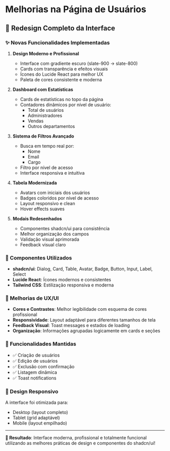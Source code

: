 # Melhorias na Página de Usuários

## 🎨 Redesign Completo da Interface

### ✨ Novas Funcionalidades Implementadas

1. **Design Moderno e Profissional**
   - Interface com gradiente escuro (slate-900 → slate-800)
   - Cards com transparência e efeitos visuais
   - Ícones do Lucide React para melhor UX
   - Paleta de cores consistente e moderna

2. **Dashboard com Estatísticas**
   - Cards de estatísticas no topo da página
   - Contadores dinâmicos por nível de usuário:
     - Total de usuários
     - Administradores
     - Vendas 
     - Outros departamentos

3. **Sistema de Filtros Avançado**
   - Busca em tempo real por:
     - Nome
     - Email
     - Cargo
   - Filtro por nível de acesso
   - Interface responsiva e intuitiva

4. **Tabela Modernizada**
   - Avatars com iniciais dos usuários
   - Badges coloridos por nível de acesso
   - Layout responsivo e clean
   - Hover effects suaves

5. **Modais Redesenhados**
   - Componentes shadcn/ui para consistência
   - Melhor organização dos campos
   - Validação visual aprimorada
   - Feedback visual claro

### 🔧 Componentes Utilizados

- **shadcn/ui**: Dialog, Card, Table, Avatar, Badge, Button, Input, Label, Select
- **Lucide React**: Ícones modernos e consistentes
- **Tailwind CSS**: Estilização responsiva e moderna

### 🎯 Melhorias de UX/UI

- **Cores e Contrastes**: Melhor legibilidade com esquema de cores profissional
- **Responsividade**: Layout adaptável para diferentes tamanhos de tela
- **Feedback Visual**: Toast messages e estados de loading
- **Organização**: Informações agrupadas logicamente em cards e seções

### 🚀 Funcionalidades Mantidas

- ✅ Criação de usuários
- ✅ Edição de usuários
- ✅ Exclusão com confirmação
- ✅ Listagem dinâmica
- ✅ Toast notifications

### 📱 Design Responsivo

A interface foi otimizada para:
- Desktop (layout completo)
- Tablet (grid adaptável)
- Mobile (layout empilhado)

---

**🎉 Resultado**: Interface moderna, profissional e totalmente funcional utilizando as melhores práticas de design e componentes do shadcn/ui!
